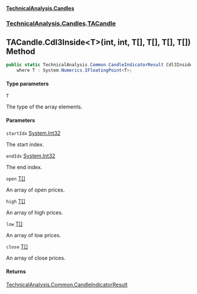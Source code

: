 #### [TechnicalAnalysis\.Candles](Atypical.TechnicalAnalysis.Candles.md 'Atypical\.TechnicalAnalysis\.Candles')
### [TechnicalAnalysis\.Candles](Atypical.TechnicalAnalysis.Candles.md#TechnicalAnalysis.Candles 'TechnicalAnalysis\.Candles').[TACandle](TACandle.md 'TechnicalAnalysis\.Candles\.TACandle')

## TACandle\.Cdl3Inside\<T\>\(int, int, T\[\], T\[\], T\[\], T\[\]\) Method

```csharp
public static TechnicalAnalysis.Common.CandleIndicatorResult Cdl3Inside<T>(int startIdx, int endIdx, T[] open, T[] high, T[] low, T[] close)
    where T : System.Numerics.IFloatingPoint<T>;
```
#### Type parameters

<a name='TechnicalAnalysis.Candles.TACandle.Cdl3Inside_T_(int,int,T[],T[],T[],T[]).T'></a>

`T`

The type of the array elements\.
#### Parameters

<a name='TechnicalAnalysis.Candles.TACandle.Cdl3Inside_T_(int,int,T[],T[],T[],T[]).startIdx'></a>

`startIdx` [System\.Int32](https://docs.microsoft.com/en-us/dotnet/api/System.Int32 'System\.Int32')

The start index\.

<a name='TechnicalAnalysis.Candles.TACandle.Cdl3Inside_T_(int,int,T[],T[],T[],T[]).endIdx'></a>

`endIdx` [System\.Int32](https://docs.microsoft.com/en-us/dotnet/api/System.Int32 'System\.Int32')

The end index\.

<a name='TechnicalAnalysis.Candles.TACandle.Cdl3Inside_T_(int,int,T[],T[],T[],T[]).open'></a>

`open` [T](TACandle.Cdl3Inside_T_(int,int,T[],T[],T[],T[]).md#TechnicalAnalysis.Candles.TACandle.Cdl3Inside_T_(int,int,T[],T[],T[],T[]).T 'TechnicalAnalysis\.Candles\.TACandle\.Cdl3Inside\<T\>\(int, int, T\[\], T\[\], T\[\], T\[\]\)\.T')[\[\]](https://docs.microsoft.com/en-us/dotnet/api/System.Array 'System\.Array')

An array of open prices\.

<a name='TechnicalAnalysis.Candles.TACandle.Cdl3Inside_T_(int,int,T[],T[],T[],T[]).high'></a>

`high` [T](TACandle.Cdl3Inside_T_(int,int,T[],T[],T[],T[]).md#TechnicalAnalysis.Candles.TACandle.Cdl3Inside_T_(int,int,T[],T[],T[],T[]).T 'TechnicalAnalysis\.Candles\.TACandle\.Cdl3Inside\<T\>\(int, int, T\[\], T\[\], T\[\], T\[\]\)\.T')[\[\]](https://docs.microsoft.com/en-us/dotnet/api/System.Array 'System\.Array')

An array of high prices\.

<a name='TechnicalAnalysis.Candles.TACandle.Cdl3Inside_T_(int,int,T[],T[],T[],T[]).low'></a>

`low` [T](TACandle.Cdl3Inside_T_(int,int,T[],T[],T[],T[]).md#TechnicalAnalysis.Candles.TACandle.Cdl3Inside_T_(int,int,T[],T[],T[],T[]).T 'TechnicalAnalysis\.Candles\.TACandle\.Cdl3Inside\<T\>\(int, int, T\[\], T\[\], T\[\], T\[\]\)\.T')[\[\]](https://docs.microsoft.com/en-us/dotnet/api/System.Array 'System\.Array')

An array of low prices\.

<a name='TechnicalAnalysis.Candles.TACandle.Cdl3Inside_T_(int,int,T[],T[],T[],T[]).close'></a>

`close` [T](TACandle.Cdl3Inside_T_(int,int,T[],T[],T[],T[]).md#TechnicalAnalysis.Candles.TACandle.Cdl3Inside_T_(int,int,T[],T[],T[],T[]).T 'TechnicalAnalysis\.Candles\.TACandle\.Cdl3Inside\<T\>\(int, int, T\[\], T\[\], T\[\], T\[\]\)\.T')[\[\]](https://docs.microsoft.com/en-us/dotnet/api/System.Array 'System\.Array')

An array of close prices\.

#### Returns
[TechnicalAnalysis\.Common\.CandleIndicatorResult](https://docs.microsoft.com/en-us/dotnet/api/TechnicalAnalysis.Common.CandleIndicatorResult 'TechnicalAnalysis\.Common\.CandleIndicatorResult')